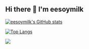 ## Hi there 👋 I'm eesoymilk

[![eesoymilk's GitHub stats](https://github-readme-stats.vercel.app/api?username=eesoymilk&show=prs_merged_percentage&show_icons=true&theme=transparent)](https://github.com/anuraghazra/github-readme-stats)

[![Top Langs](https://github-readme-stats.vercel.app/api/top-langs/?username=eesoymilk&hide=jupyter%20notebook&layout=compact&theme=transparent)](https://github.com/anuraghazra/github-readme-stats)

![](https://komarev.com/ghpvc/?username=eesoymilk)

<!--
**eesoymilk/eesoymilk** is a ✨ _special_ ✨ repository because its `README.md` (this file) appears on your GitHub profile.

Here are some ideas to get you started:

- 🔭 I’m currently working on ...
- 🌱 I’m currently learning ...
- 👯 I’m looking to collaborate on ...
- 🤔 I’m looking for help with ...
- 💬 Ask me about ...
- 📫 How to reach me: ...
- 😄 Pronouns: ...
- ⚡ Fun fact: ...
-->
